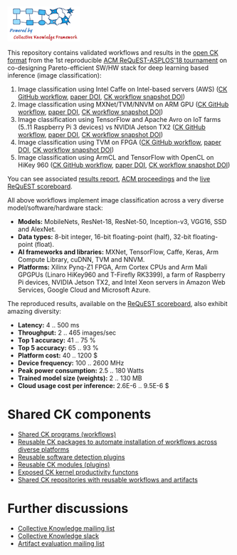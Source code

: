 [![logo](https://github.com/ctuning/ck-guide-images/blob/master/logo-powered-by-ck.png)](https://github.com/ctuning/ck)

This repository contains validated workflows and results in the [open CK format](https://github.com/ctuning/ck)
from the 1st reproducible [ACM ReQuEST-ASPLOS'18 tournament](http://cknowledge.org/request-cfp-asplos2018.html) 
on co-designing Pareto-efficient SW/HW stack for deep learning based inference (image classification):

1. Image classification using Intel Caffe on Intel-based servers (AWS) ([CK GitHub workflow](https://github.com/ctuning/ck-request-asplos18-caffe-intel), [paper DOI](https://dl.acm.org/citation.cfm?doid=3229762.3229763), [CK workflow snapshot DOI](https://doi.org/10.1145/3229769))
2. Image classification using MXNet/TVM/NNVM on ARM GPU ([CK GitHub workflow](https://github.com/ctuning/ck-request-asplos18-mobilenets-tvm-arm), [paper DOI](https://doi.org/10.1145/3229762.3229764), [CK workflow snapshot DOI](https://doi.org/10.1145/3229770))
3. Image classification using TensorFlow and Apache Avro on IoT farms (5..11 Raspberry Pi 3 devices) vs NVIDIA Jetson TX2 ([CK GitHub workflow](https://github.com/ctuning/ck-request-asplos18-iot-farm), [paper DOI](https://doi.org/10.1145/3229762.3229765), [CK workflow snapshot DOI](https://doi.org/10.1145/3229771))
4. Image classification using TVM on FPGA ([CK GitHub workflow](https://github.com/ctuning/ck-request-asplos18-resnet-tvm-fpga), [paper DOI](https://doi.org/10.1145/3229762.3229766), [CK workflow snapshot DOI](https://doi.org/10.1145/3229772))
5. Image classification using ArmCL and TensorFlow with OpenCL on HiKey 960 ([CK GitHub workflow](https://github.com/dividiti/ck-request-asplos18-mobilenets-armcl-opencl), [paper DOI](https://doi.org/10.1145/3229762.3229767), [CK workflow snapshot DOI](https://doi.org/10.1145/3229773))

You can see associated [results report](https://portalparts.acm.org/3230000/3229762/fm/frontmatter.pdf),
[ACM proceedings](https://doi.org/10.1145/3229762)
and the [live ReQuEST scoreboard](http://cKnowledge.org/request-results).

All above workflows implement image classification across a very diverse model/software/hardware stack:

* **Models:** MobileNets, ResNet-18, ResNet-50, Inception-v3, VGG16, SSD and AlexNet.
* **Data types:** 8-bit integer, 16-bit floating-point (half), 32-bit floating-point (float).
* **AI frameworks and libraries:** MXNet, TensorFlow, Caffe, Keras, Arm Compute Library, cuDNN, TVM and NNVM.
* **Platforms:** Xilinx Pynq-Z1 FPGA, Arm Cortex CPUs and Arm Mali GPGPUs (Linaro HiKey960 and T-Firefly RK3399), a farm of Raspberry Pi devices, NVIDIA Jetson TX2, and Intel Xeon servers in Amazon Web Services, Google Cloud and Microsoft Azure.

The reproduced results, available on the [ReQuEST scoreboard](http://cKnowledge.org/request-results), also exhibit amazing diversity:
* **Latency:** 4 .. 500 ms
* **Throughput:** 2 .. 465 images/sec
* **Top 1 accuracy:** 41 .. 75 %
* **Top 5 accuracy:** 65 .. 93 %
* **Platform cost:** 40 .. 1200 $
* **Device frequency:** 100 .. 2600 MHz
* **Peak power consumption:** 2.5 .. 180 Watts
* **Trained model size (weights):** 2 .. 130 MB
* **Cloud usage cost per inference:** 2.6E-6 .. 9.5E-6 $

# Shared CK components 

* [Shared CK programs (workflows)](http://cKnowledge.org/shared-programs.html)
* [Reusable CK packages to automate installation of workflows across diverse platforms](http://cKnowledge.org/shared-packages.html)
* [Reusable software detection plugins](http://cKnowledge.org/shared-soft-detection-plugins.html)
* [Reusable CK modules (plugins)](http://cKnowledge.org/shared-modules.html)
 * [Exposed CK kernel productivity functons](http://cKnowledge.org/ck-kernel-functions.html)
* [Shared CK repositories with reusable workflows and artifacts](http://cKnowledge.org/shared-repos.html)

# Further discussions

* [Collective Knowledge mailing list](http://groups.google.com/group/collective-knowledge)
* [Collective Knowledge slack](https://collective-knowledge.slack.com)
* [Artifact evaluation mailing list](http://groups.google.com/group/artifact-evaluation)
